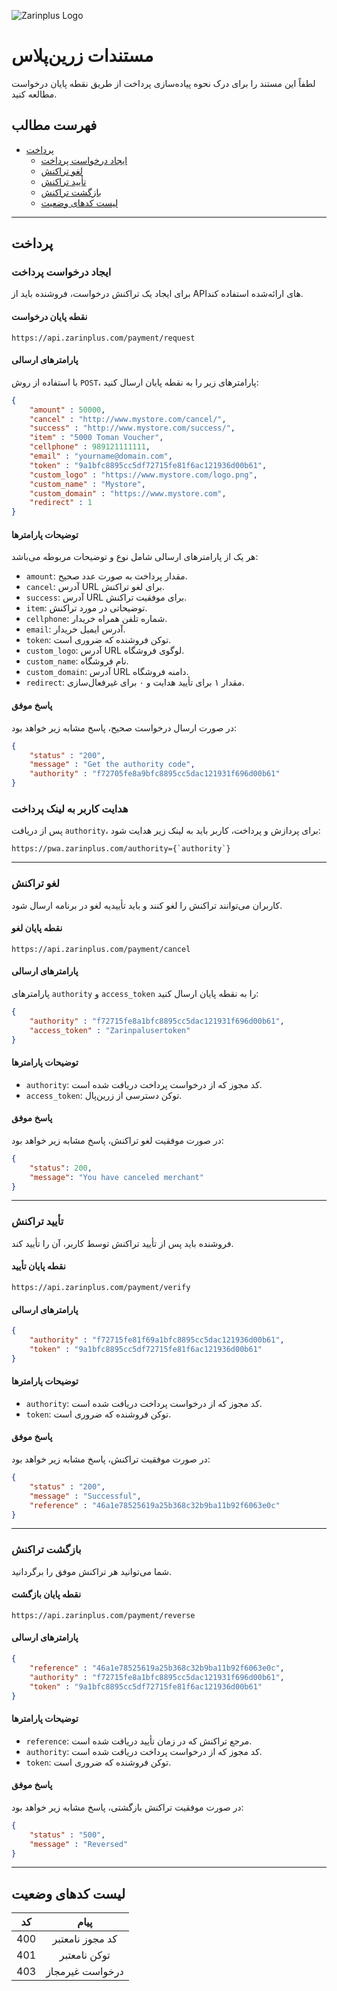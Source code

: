 
![Zarinplus Logo](https://www.zarinplus.com/wp-content/uploads/2024/02/Logo-1.png)

# مستندات زرین‌پلاس

لطفاً این مستند را برای درک نحوه پیاده‌سازی پرداخت از طریق نقطه پایان درخواست مطالعه کنید.

## فهرست مطالب

* [پرداخت](#پرداخت)
	* [ایجاد درخواست پرداخت](#ایجاد-درخواست-پرداخت)
	* [لغو تراکنش](#لغو-تراکنش)
	* [تأیید تراکنش](#تأیید-تراکنش)
	* [بازگشت تراکنش](#بازگشت-تراکنش)
	* [لیست کدهای وضعیت](#لیست-کدهای-وضعیت)

---

## پرداخت

### ایجاد درخواست پرداخت

برای ایجاد یک تراکنش درخواست، فروشنده باید از API‌های ارائه‌شده استفاده کند.

#### نقطه پایان درخواست

```
https://api.zarinplus.com/payment/request
```

#### پارامترهای ارسالی

با استفاده از روش `POST`، پارامترهای زیر را به نقطه پایان ارسال کنید:

```json
{
    "amount" : 50000,
    "cancel" : "http://www.mystore.com/cancel/",
    "success" : "http://www.mystore.com/success/",
    "item" : "5000 Toman Voucher",
    "cellphone" : 989121111111,
    "email" : "yourname@domain.com",
    "token" : "9a1bfc8895cc5df72715fe81f6ac121936d00b61",
    "custom_logo" : "https://www.mystore.com/logo.png",
    "custom_name" : "Mystore",
    "custom_domain" : "https://www.mystore.com",
    "redirect" : 1
}
```

#### توضیحات پارامترها

هر یک از پارامترهای ارسالی شامل نوع و توضیحات مربوطه می‌باشد:

- `amount`: مقدار پرداخت به صورت عدد صحیح.
- `cancel`: آدرس URL برای لغو تراکنش.
- `success`: آدرس URL برای موفقیت تراکنش.
- `item`: توضیحاتی در مورد تراکنش.
- `cellphone`: شماره تلفن همراه خریدار.
- `email`: آدرس ایمیل خریدار.
- `token`: توکن فروشنده که ضروری است.
- `custom_logo`: آدرس URL لوگوی فروشگاه.
- `custom_name`: نام فروشگاه.
- `custom_domain`: آدرس URL دامنه فروشگاه.
- `redirect`: مقدار ۱ برای تأیید هدایت و ۰ برای غیرفعال‌سازی.

#### پاسخ موفق

در صورت ارسال درخواست صحیح، پاسخ مشابه زیر خواهد بود:

```json
{
    "status" : "200",
    "message" : "Get the authority code",
    "authority" : "f72705fe8a9bfc8895cc5dac121931f696d00b61"
}
```

### هدایت کاربر به لینک پرداخت
پس از دریافت `authority`، برای پردازش و پرداخت، کاربر باید به لینک زیر هدایت شود:
```
https://pwa.zarinplus.com/authority={`authority`}
```

---

### لغو تراکنش

کاربران می‌توانند تراکنش را لغو کنند و باید تأییدیه لغو در برنامه ارسال شود.

#### نقطه پایان لغو

```
https://api.zarinplus.com/payment/cancel
```

#### پارامترهای ارسالی

پارامترهای `authority` و `access_token` را به نقطه پایان ارسال کنید:

```json
{
    "authority" : "f72715fe8a1bfc8895cc5dac121931f696d00b61",
    "access_token" : "Zarinpalusertoken"
}
```

#### توضیحات پارامترها

- `authority`: کد مجوز که از درخواست پرداخت دریافت شده است.
- `access_token`: توکن دسترسی از زرین‌پال.

#### پاسخ موفق

در صورت موفقیت لغو تراکنش، پاسخ مشابه زیر خواهد بود:

```json
{
    "status": 200,
    "message": "You have canceled merchant"
}
```

---

### تأیید تراکنش

فروشنده باید پس از تأیید تراکنش توسط کاربر، آن را تأیید کند.

#### نقطه پایان تأیید

```
https://api.zarinplus.com/payment/verify
```

#### پارامترهای ارسالی

```json
{
    "authority" : "f72715fe81f69a1bfc8895cc5dac121936d00b61",
    "token" : "9a1bfc8895cc5df72715fe81f6ac121936d00b61"
}
```

#### توضیحات پارامترها

- `authority`: کد مجوز که از درخواست پرداخت دریافت شده است.
- `token`: توکن فروشنده که ضروری است.

#### پاسخ موفق

در صورت موفقیت تراکنش، پاسخ مشابه زیر خواهد بود:

```json
{
    "status" : "200",
    "message" : "Successful",
    "reference" : "46a1e78525619a25b368c32b9ba11b92f6063e0c"
}
```

---

### بازگشت تراکنش

شما می‌توانید هر تراکنش موفق را برگردانید.

#### نقطه پایان بازگشت

```
https://api.zarinplus.com/payment/reverse
```

#### پارامترهای ارسالی

```json
{
    "reference" : "46a1e78525619a25b368c32b9ba11b92f6063e0c",
    "authority" : "f72715fe8a1bfc8895cc5dac121931f696d00b61",
    "token" : "9a1bfc8895cc5df72715fe81f6ac121936d00b61"
}
```

#### توضیحات پارامترها

- `reference`: مرجع تراکنش که در زمان تأیید دریافت شده است.
- `authority`: کد مجوز که از درخواست پرداخت دریافت شده است.
- `token`: توکن فروشنده که ضروری است.

#### پاسخ موفق

در صورت موفقیت تراکنش بازگشتی، پاسخ مشابه زیر خواهد بود:

```json
{
    "status" : "500",
    "message" : "Reversed"
}
```

---

## لیست کدهای وضعیت

|  کد	    | پیام       |
| ------------- |:-------------:|
| 400 | کد مجوز نامعتبر |
| 401 | توکن نامعتبر | 
| 403 | درخواست غیرمجاز |


